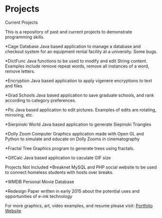 # Projects
Current Projects

This is a repository of past and current projects to demonstrate programming skills.

*Cage Database
Java based application to manage a database and checkout system for an equipment rental facility at a university. 
Some bugs.

*DictFunc
Java functions to be used to modify and edit String content. 
Examples include remove repeat words, remove all instances of a word, remove letters.

*Encryption
Java based application to apply vigenere encryptions to text and files

*Grad Schools
Java based application to save graduate schools, and rank according to category preferences.

*Pic
Java based application to edit pictures. Examples of edits are rotating, mirroring, etc.

*Sierpinski World
Java based application to generate Siepinski Triangles

*Dolly Zoom
Computer Graphics application made with Open GL and Python to simulate and educate on Dolly Zooms in cinematography

*Fractal Tree
Graphics program to generate trees using fractals.

*GifCalc
Java based application to caculate GIF size

Projects Not Included
*Breaknet
MySQL and PHP social website to be used to connect homeless students with hosts over breaks.

*WMDB
Personal Movie Database

*Redesign
Paper written in early 2015 about the potential uses and opportunities of e-ink technology 

For more graphics, art, video examples, and resume please visit: <a href="http://awhit19.wix.com/abra-white-portfolio">Portfolio Website</a>
